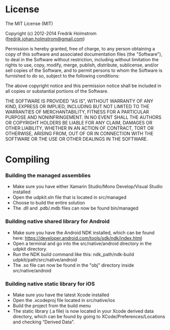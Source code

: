 ﻿# License

The MIT License (MIT)

Copyright (c) 2012-2014 Fredrik Holmstrom (fredrik.johan.holmstrom@gmail.com)

Permission is hereby granted, free of charge, to any person obtaining a copy
of this software and associated documentation files (the "Software"), to deal
in the Software without restriction, including without limitation the rights
to use, copy, modify, merge, publish, distribute, sublicense, and/or sell
copies of the Software, and to permit persons to whom the Software is
furnished to do so, subject to the following conditions:

The above copyright notice and this permission notice shall be included in
all copies or substantial portions of the Software.

THE SOFTWARE IS PROVIDED "AS IS", WITHOUT WARRANTY OF ANY KIND, EXPRESS OR
IMPLIED, INCLUDING BUT NOT LIMITED TO THE WARRANTIES OF MERCHANTABILITY,
FITNESS FOR A PARTICULAR PURPOSE AND NONINFRINGEMENT. IN NO EVENT SHALL THE
AUTHORS OR COPYRIGHT HOLDERS BE LIABLE FOR ANY CLAIM, DAMAGES OR OTHER
LIABILITY, WHETHER IN AN ACTION OF CONTRACT, TORT OR OTHERWISE, ARISING FROM,
OUT OF OR IN CONNECTION WITH THE SOFTWARE OR THE USE OR OTHER DEALINGS IN
THE SOFTWARE.

# Compiling

### Building the managed assemblies

* Make sure you have either Xamarin Studio/Mono Develop/Visual Studio installed
* Open the udpkit.sln file that is located in src/managed
* Choose to build the entire solution
* The .dll and .pdb/.mdb files can now be found bin/managed

### Building native shared library for Android

* Make sure you have the Android NDK installed, which can be found here: https://developer.android.com/tools/sdk/ndk/index.html
* Open a terminal and go into the src/native/android directory in the udpkit directory.
* Run the NDK build command like this: ndk_path/ndk-build udpkit/path/src/native/android
* The .so file can now be found in the "obj" directory inside src/native/android

### Building native static library for iOS

* Make sure you have the latest Xcode installed
* Open the .xcodeproj file located in src/native/ios
* Build the project from the build menu
* The static library (.a file) is now located in your Xcode derived data directory,
which can be found by going to XCode/Preferences/Locations and checking “Derived Data”.


